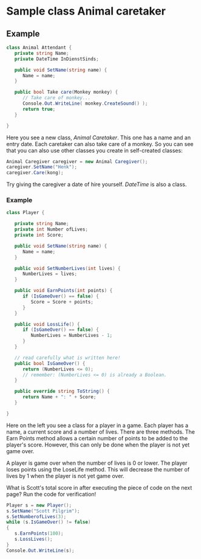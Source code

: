 # Sample class Animal caretaker

## Example
```cs
class Animal Attendant {
   private string Name;
   private DateTime InDienstSinds;

   public void SetName(string name) {
      Name = name;
   }

   public bool Take care(Monkey monkey) {
      // Take care of monkey...
      Console.Out.WriteLine( monkey.CreateSound() );
      return true;
   }

}
```

Here you see a new class, _Animal Caretaker_. This one has a name and an entry date. Each caretaker can also take care of a monkey. So you can see that you can also use other classes you create in self-created classes:

```cs
Animal Caregiver caregiver = new Animal Caregiver();
caregiver.SetName("Henk");
caregiver.Care(kong);
```

Try giving the caregiver a date of hire yourself. _DateTime_ is also a class.


### Example

```cs
class Player {

   private string Name;
   private int Number ofLives;
   private int Score;

   public void SetName(string name) {
      Name = name;
   }

   public void SetNumberLives(int lives) {
      NumberLives = lives;
   }

   public void EarnPoints(int points) {
      if (IsGameOver() == false) {
         Score = Score + points;
      }
   }

   public void LossLife() {
      if (IsGameOver() == false) {
         NumberLives = NumberLives - 1;
      }
   }

   // read carefully what is written here!
   public bool IsGameOver() {
      return (NumberLives <= 0);
	  // remember: (NumberLives <= 0) is already a Boolean.
   }

   public override string ToString() {
      return Name + ": " + Score;
   }

}
```

Here on the left you see a class for a player in a game. Each player has a name, a current score and a number of lives. There are three methods. The Earn Points method allows a certain number of points to be added to the player's score. However, this can only be done when the player is not yet game over.

A player is game over when the number of lives is 0 or lower. The player loses points using the LoseLife method. This will decrease the number of lives by 1 when the player is not yet game over.

What is Scott's total score in after executing the piece of code on the next page? Run the code for verification!

```cs
Player s = new Player();
s.SetName("Scott Pilgrim");
s.SetNumberofLives(3);
while (s.IsGameOver() != false)
{
   s.EarnPoints(100);
   s.LossLives();
}
Console.Out.WriteLine(s);
```